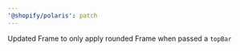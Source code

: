 ```yaml
---
'@shopify/polaris': patch
---
```


Updated Frame to only apply rounded Frame when passed a `topBar`
